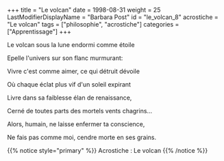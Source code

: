 +++
title = "Le volcan"
date = 1998-08-31
weight = 25
LastModifierDisplayName = "Barbara Post"
id = "le_volcan_8"
acrostiche = "Le volcan"
tags = ["philosophie", "acrostiche"]
categories = ["Apprentissage"]
+++

Le volcan sous la lune endormi comme étoile

Epelle l'univers sur son flanc murmurant:

Vivre c'est comme aimer, ce qui détruit dévoile

Où chaque éclat plus vif d'un soleil expirant

Livre dans sa faiblesse élan de renaissance,

Cerné de toutes parts des mortels vents chagrins...

Alors, humain, ne laisse enfermer ta conscience,

Ne fais pas comme moi, cendre morte en ses grains.

{{% notice style="primary" %}}
Acrostiche : Le volcan
{{% /notice %}}
